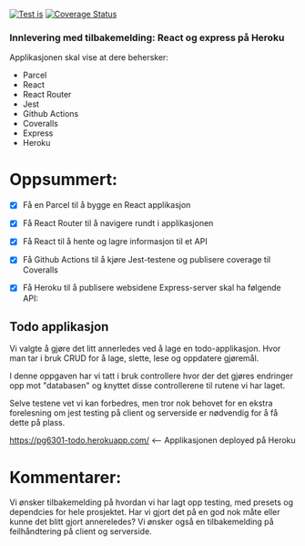 [![Test is](https://github.com/kristiania-pg6301-2022/pg6301-innlevering-ssovesen/actions/workflows/test.yml/badge.svg)](https://github.com/kristiania-pg6301-2022/pg6301-innlevering-ssovesen/actions/workflows/test.yml)
[![Coverage Status](https://coveralls.io/repos/github/kristiania-pg6301-2022/pg6301-innlevering-ssovesen/badge.svg?branch=main)](https://coveralls.io/github/kristiania-pg6301-2022/pg6301-innlevering-ssovesen?branch=main)

### Innlevering med tilbakemelding: React og express på Heroku

Applikasjonen skal vise at dere behersker:

* Parcel
* React
* React Router
* Jest
* Github Actions
* Coveralls
* Express
* Heroku

# Oppsummert:

* [x] Få en Parcel til å bygge en React applikasjon
* [x] Få React Router til å navigere rundt i applikasjonen
* [x] Få React til å hente og lagre informasjon til et API
* [x] Få Github Actions til å kjøre Jest-testene og publisere coverage til Coveralls

* [x] Få Heroku til å publisere websidene
Express-server skal ha følgende API:


## Todo applikasjon
Vi valgte å gjøre det litt annerledes ved å lage en todo-applikasjon. Hvor man tar i bruk CRUD for å lage, slette, lese og oppdatere
gjøremål.

I denne oppgaven har vi tatt i bruk controllere hvor der det gjøres endringer opp mot "databasen" og knyttet disse controllerene til rutene vi har laget.

Selve testene vet vi kan forbedres, men tror nok behovet for en ekstra forelesning om jest testing på client og serverside er nødvendig for å få dette på plass.

https://pg6301-todo.herokuapp.com/   <-- Applikasjonen deployed på Heroku


# Kommentarer: 

Vi ønsker tilbakemelding på hvordan vi har lagt opp testing, med presets og dependcies for hele prosjektet.
Har vi gjort det på en god nok måte eller kunne det blitt gjort annereledes?
Vi ønsker også en tilbakemelding på feilhåndtering på client og serverside.
